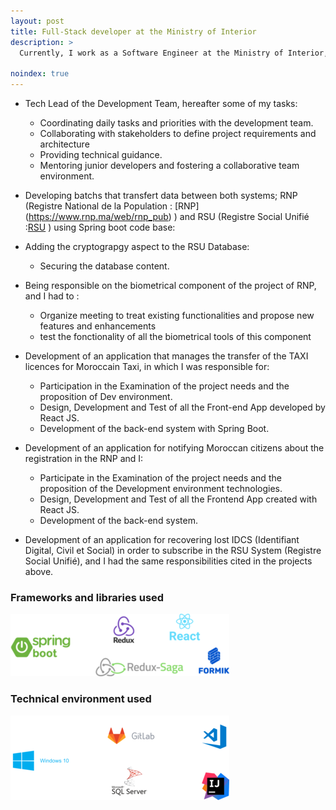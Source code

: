 ```yaml
---
layout: post
title: Full-Stack developer at the Ministry of Interior 
description: >
  Currently, I work as a Software Engineer at the Ministry of Interior, where I have been entrusted with multiple projects in parallel since the beginning of my tenure. From the outset, I was selected to contribute to a variety of strategic initiatives, including

noindex: true
---
```


- Tech Lead of the Development Team, hereafter some of my tasks:
  * Coordinating daily tasks and priorities with the development team.
  * Collaborating with stakeholders to define project requirements and architecture
  * Providing technical guidance.
  * Mentoring junior developers and fostering a collaborative team environment.

- Developing batchs that transfert data between both systems; RNP (Registre National de la Population : [RNP] (https://www.rnp.ma/web/rnp_pub) ) and RSU (Registre Social Unifié :[RSU](https://www.rsu.ma/) ) using Spring boot code base:

- Adding the cryptograpgy aspect to the RSU Database:
  * Securing the database content.

- Being responsible on the biometrical component of the project of RNP, and I had to :
  * Organize meeting to treat existing functionalities and propose new features and enhancements
  * test the fonctionality of all the biometrical tools of this component

- Development of an application that manages the transfer of the TAXI licences for Moroccain Taxi, in which I was responsible for:

  * Participation in the Examination of the project needs and the proposition of Dev environment.
  * Design, Development and Test of all the Front-end App developed by React JS.
  * Development of the back-end system with Spring Boot.

- Development of an application for notifying Moroccan citizens about the registration in the RNP and I:

  * Participate in the Examination of the project needs and the proposition of the Development environment technologies.
  * Design, Development and Test of all the Frontend App created with React JS.
  * Development of the back-end system.
  
- Development of an application for recovering lost IDCS (Identifiant Digital, Civil et Social) in order to subscribe in the RSU System (Registre Social Unifié), and I had the same responsibilities cited in the projects above.


### Frameworks and libraries used
 
  ![](/assets/img/Framworks_2.png)

### Technical environment used

  ![](/assets/img/technical_inter_2.png)





